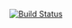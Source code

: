 [![Build Status](https://travis-ci.org/Linakatv/chessviz.svg?branch=master)](https://travis-ci.org/Linakatv/chessviz)
